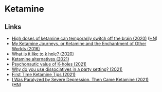# Ketamine

## Links

- [High doses of ketamine can temporarily switch off the brain (2020)](https://www.cam.ac.uk/research/news/high-doses-of-ketamine-can-temporarily-switch-off-the-brain-say-researchers) ([HN](https://news.ycombinator.com/item?id=23509366))
- [My Ketamine Journeys, or Ketamine and the Enchantment of Other Worlds (2016)](https://realitysandwich.com/321100/my-ketamine-journeys-or-ketamine-and-the-enchantment-of-other-worlds/)
- [What is it like to k hole? (2020)](https://www.reddit.com/r/ketamine/comments/hciwx8/what_is_it_like_to_k_hole/)
- [Ketamine alternatives (2021)](https://www.reddit.com/r/researchchemicals/comments/lf10rp/ketamine_alternatives/)
- [Psychonautic value of K-holes (2021)](https://www.reddit.com/r/RationalPsychonaut/comments/lv3mr5/why_does_it_seem_like_the_psychonautic_value_of/)
- [Why do you use dissociatives in a party setting? (2021)](https://www.reddit.com/r/researchchemicals/comments/mj6ti3/why_do_you_use_dissociatives_in_a_party_setting/)
- [First Time Ketamine Tips (2021)](https://www.reddit.com/r/ketamine/comments/no92ru/doing_ket_for_the_first_time_today_any_tips/)
- [I Was Paralyzed by Severe Depression. Then Came Ketamine (2021)](https://www.nytimes.com/2021/05/30/opinion/ketamine-treatment-depression.html) ([HN](https://news.ycombinator.com/item?id=27338596))
